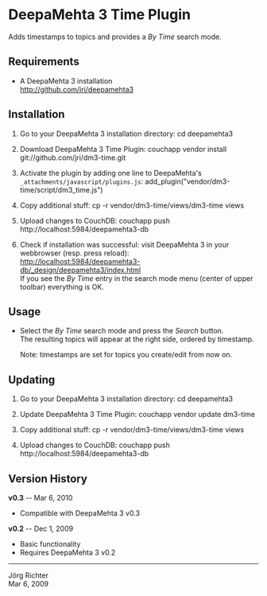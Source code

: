 
DeepaMehta 3 Time Plugin
========================

Adds timestamps to topics and provides a *By Time* search mode.


Requirements
------------

* A DeepaMehta 3 installation  
  <http://github.com/jri/deepamehta3>


Installation
------------

1.  Go to your DeepaMehta 3 installation directory:
        cd deepamehta3

2.  Download DeepaMehta 3 Time Plugin:
        couchapp vendor install git://github.com/jri/dm3-time.git

3.  Activate the plugin by adding one line to DeepaMehta's `_attachments/javascript/plugins.js`:
        add_plugin("vendor/dm3-time/script/dm3_time.js")

4.  Copy additional stuff:
        cp -r vendor/dm3-time/views/dm3-time views

5.  Upload changes to CouchDB:
        couchapp push http://localhost:5984/deepamehta3-db

6.  Check if installation was successful: visit DeepaMehta 3 in your webbrowser (resp. press reload):  
    <http://localhost:5984/deepamehta3-db/_design/deepamehta3/index.html>  
    If you see the *By Time* entry in the search mode menu (center of upper toolbar) everything is OK.


Usage
-----

*   Select the *By Time* search mode and press the *Search* button.  
    The resulting topics will appear at the right side, ordered by timestamp.

    Note: timestamps are set for topics you create/edit from now on.


Updating
--------

1.  Go to your DeepaMehta 3 installation directory:
        cd deepamehta3

2.  Update DeepaMehta 3 Time Plugin:
        couchapp vendor update dm3-time

3.  Copy additional stuff:
        cp -r vendor/dm3-time/views/dm3-time views

4.  Upload changes to CouchDB:
        couchapp push http://localhost:5984/deepamehta3-db


Version History
---------------

**v0.3** -- Mar 6, 2010

* Compatible with DeepaMehta 3 v0.3

**v0.2** -- Dec 1, 2009

* Basic functionality
* Requires DeepaMehta 3 v0.2


------------
Jörg Richter  
Mar 6, 2009
